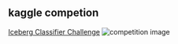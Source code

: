 ## kaggle competion
[Iceberg Classifier Challenge](https://www.kaggle.com/c/statoil-iceberg-classifier-challenge/data)
![competition image](../img/kaggle_IsIceberg.PNG)